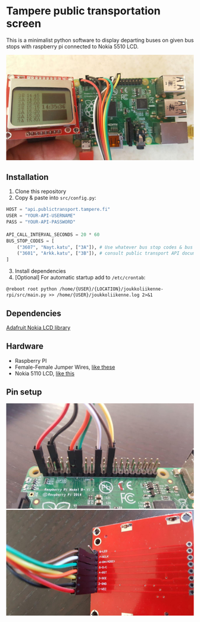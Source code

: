 # Tampere public transportation screen

This is a minimalist python software to display departing buses on given bus stops with raspberry pi connected to Nokia 5510 LCD.

![Public transportation LCD display](doc/img1.jpg)

## Installation

1. Clone this repository
2. Copy & paste into `src/config.py`:
```python
HOST = "api.publictransport.tampere.fi"
USER = "YOUR-API-USERNAME"
PASS = "YOUR-API-PASSWORD"

API_CALL_INTERVAL_SECONDS = 20 * 60
BUS_STOP_CODES = [
    ("3607", "Nayt.katu", ["3A"]), # Use whatever bus stop codes & bus line numbers here,
    ("3601", "Arkk.katu", ["3B"]), # consult public transport API documentation for all codes
]
```
3. Install dependencies
4. [Optional] For automatic startup add to `/etc/crontab`:
```
@reboot root python /home/{USER}/{LOCATION}/joukkoliikenne-rpi/src/main.py >> /home/{USER}/joukkoliikenne.log 2>&1
```

## Dependencies

[Adafruit Nokia LCD library](https://github.com/adafruit/Adafruit_Nokia_LCD)

## Hardware

- Raspberry PI
- Female-Female Jumper Wires, [like these](http://www.dx.com/p/diy-female-to-female-dupont-breadboard-jumper-wires-black-multi-color-40-pcs-10cm-343484)
- Nokia 5110 LCD, [like this](https://www.adafruit.com/product/338)

## Pin setup

![Pin setup 1](doc/img2.jpg)
![Pin setup 2](doc/img3.jpg)

